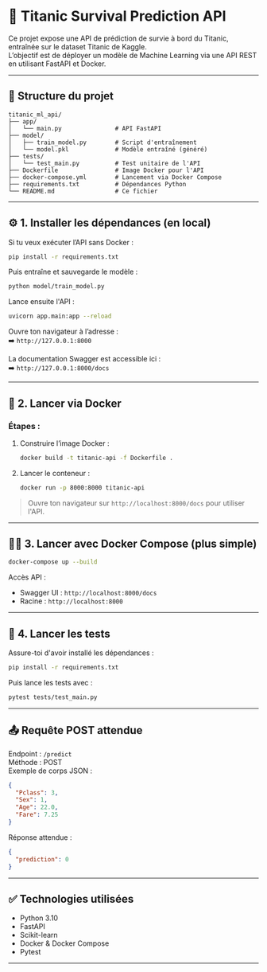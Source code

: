 # 🚢 Titanic Survival Prediction API

Ce projet expose une API de prédiction de survie à bord du Titanic, entraînée sur le dataset Titanic de Kaggle.  
L’objectif est de déployer un modèle de Machine Learning via une API REST en utilisant FastAPI et Docker.

---

## 📁 Structure du projet

```
titanic_ml_api/
├── app/
│   └── main.py               # API FastAPI
├── model/
│   ├── train_model.py        # Script d'entraînement
│   └── model.pkl             # Modèle entraîné (généré)
├── tests/
│   └── test_main.py          # Test unitaire de l'API
├── Dockerfile                # Image Docker pour l'API
├── docker-compose.yml        # Lancement via Docker Compose
├── requirements.txt          # Dépendances Python
└── README.md                 # Ce fichier
```

---

## ⚙️ 1. Installer les dépendances (en local)

Si tu veux exécuter l’API sans Docker :

```bash
pip install -r requirements.txt
```

Puis entraîne et sauvegarde le modèle :

```bash
python model/train_model.py
```

Lance ensuite l'API :

```bash
uvicorn app.main:app --reload
```

Ouvre ton navigateur à l’adresse :  
➡️ `http://127.0.0.1:8000`

La documentation Swagger est accessible ici :  
➡️ `http://127.0.0.1:8000/docs`

---

## 🐳 2. Lancer via Docker

### Étapes :

1. Construire l’image Docker :
   ```bash
   docker build -t titanic-api -f Dockerfile .
   ```

2. Lancer le conteneur :
   ```bash
   docker run -p 8000:8000 titanic-api
   ```

> Ouvre ton navigateur sur `http://localhost:8000/docs` pour utiliser l'API.

---

## 🐳✅ 3. Lancer avec Docker Compose (plus simple)

```bash
docker-compose up --build
```

Accès API :
- Swagger UI : `http://localhost:8000/docs`
- Racine : `http://localhost:8000`

---

## 🧪 4. Lancer les tests

Assure-toi d'avoir installé les dépendances :

```bash
pip install -r requirements.txt
```

Puis lance les tests avec :

```bash
pytest tests/test_main.py
```

---

## 📤 Requête POST attendue

Endpoint : `/predict`  
Méthode : POST  
Exemple de corps JSON :

```json
{
  "Pclass": 3,
  "Sex": 1,
  "Age": 22.0,
  "Fare": 7.25
}
```

Réponse attendue :

```json
{
  "prediction": 0
}
```

---

## ✅ Technologies utilisées

- Python 3.10
- FastAPI
- Scikit-learn
- Docker & Docker Compose
- Pytest

---

